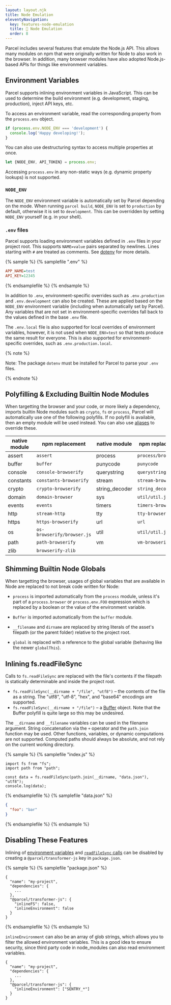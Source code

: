 ```yaml
---
layout: layout.njk
title: Node Emulation
eleventyNavigation:
  key: features-node-emulation
  title: 🐢 Node Emulation
  order: 8
---
```


Parcel includes several features that emulate the Node.js API. This allows many modules on npm that were originally written for Node to also work in the browser. In addition, many browser modules have also adopted Node.js-based APIs for things like environment variables.

## Environment Variables

Parcel supports inlining environment variables in JavaScript. This can be used to determine the build environment (e.g. development, staging, production), inject API keys, etc.

To access an environment variable, read the corresponding property from the `process.env` object.

```js
if (process.env.NODE_ENV === 'development') {
  console.log('Happy developing!');
}
```

You can also use destructuring syntax to access multiple properties at once.

```js
let {NODE_ENV, API_TOKEN} = process.env;
```

Accessing `process.env` in any non-static ways (e.g. dynamic property lookups) is not supported.

### `NODE_ENV`

The `NODE_ENV` environment variable is automatically set by Parcel depending on the mode. When running `parcel build`, `NODE_ENV` is set to `production` by default, otherwise it is set to `development`. This can be overridden by setting `NODE_ENV` yourself (e.g. in your shell).

### `.env` files

Parcel supports loading environment variables defined in `.env` files in your project root. This supports `NAME=value` pairs separated by newlines. Lines starting with `#` are treated as comments. See [dotenv](https://github.com/motdotla/dotenv) for more details. 

{% sample %}
{% samplefile ".env" %}

```ini
APP_NAME=test
API_KEY=12345
```

{% endsamplefile %}
{% endsample %}

In addition to `.env`, environment-specific overrides such as `.env.production` and `.env.development` can also be created. These are applied based on the `NODE_ENV` environment variable (including when automatically set by Parcel). Any variables that are not set in environment-specific overrides fall back to the values defined in the base `.env` file.

The `.env.local` file is also supported for local overrides of environment variables, however, it is not used when `NODE_ENV=test` so that tests produce the same result for everyone. This is also supported for environment-specific overrides, such as `.env.production.local`.

{% note %}

Note: The package `dotenv` must be installed for Parcel to parse your `.env` files.

{% endnote %}

## Polyfilling & Excluding Builtin Node Modules

When targetting the browser and your code, or more likely a dependency, imports builtin Node modules such as `crypto`, `fs` or `process`, Parcel will automatically use one of the following polyfills. If no polyfill is available, then an empty module will be used instead. You can also use [aliases](/features/dependency-resolution/#aliases) to override these.

| native module | npm replacement            | native module  | npm replacement      |
| ------------- | -------------------------- | -------------- | -------------------- |
| assert        | `assert`                   | process        | `process/browser.js` |
| buffer        | `buffer`                   | punycode       | `punycode`           |
| console       | `console-browserify`       | querystring    | `querystring-es3`    |
| constants     | `constants-browserify`     | stream         | `stream-browserify`    |
| crypto        | `crypto-browserify`        | string_decoder | `string_decoder`     |
| domain        | `domain-browser`           | sys            | `util/util.js`       |
| events        | `events`                   | timers         | `timers-browserify`  |
| http          | `stream-http`              | tty            | `tty-browserify`     |
| https         | `https-browserify`         | url            | `url`                |
| os            | `os-browserify/browser.js` | util           | `util/util.js`       |
| path          | `path-browserify`          | vm             | `vm-browserify`      |
| zlib          | `browserify-zlib`          |

## Shimming Builtin Node Globals

When targetting the browser, usages of global variables that are available in Node are replaced to not break code written for Node:

- `process` is imported automatically from the `process` module, unless it's part of a `process.browser` or `process.env.FOO` expression which is replaced by a boolean or the value of the environment variable.

- `Buffer` is imported automatically from the `buffer` module.

- `__filename` and `dirname` are replaced by string literals of the asset's filepath (or the parent folder) relative to the project root.

- `global` is replaced with a reference to the global variable (behaving like the newer `globalThis`).


## Inlining fs.readFileSync

Calls to `fs.readFileSync` are replaced with the file's contents if the filepath is statically determinable and inside the project root.

- `fs.readFileSync(__dirname + "/file", "utf8")` – the contents of the file as a string. The "utf8", "utf-8", "hex", and "base64" encodings are supported.
- `fs.readFileSync(__dirname + "/file")` – a [Buffer](https://nodejs.org/dist/latest-v16.x/docs/api/buffer.html) object. Note that the Buffer polyfill is quite large so this may be undesired.

The `__dirname` and `__filename` variables can be used in the filename argument. String concatenation via the `+` operator and the `path.join` function may be used. Other functions, variables, or dynamic computations are not supported. Computed paths should always be absolute, and not rely on the current working directory.

{% sample %}
{% samplefile "index.js" %}

```js/3
import fs from "fs";
import path from "path";

const data = fs.readFileSync(path.join(__dirname, "data.json"), "utf8");
console.log(data);
```

{% endsamplefile %}
{% samplefile "data.json" %}

```json
{
  "foo": "bar"
}
```

{% endsamplefile %}
{% endsample %}

## Disabling These Features

Inlining of [environment variables](#environment-variables) and [`readFileSync` calls](#inlining-fs.readfilesync) can be disabled by creating a `@parcel/transformer-js` key in `package.json`.

{% sample %}
{% samplefile "package.json" %}

```json5
{
  "name": "my-project",
  "dependencies": {
    ...
  },
  "@parcel/transformer-js": {
    "inlineFS": false,
    "inlineEnvironment": false
  }
}
```

{% endsamplefile %}
{% endsample %}

`inlineEnvironment` can also be an array of glob strings, which allows you to filter the allowed environment variables. This is a good idea to ensure security, since third party code in node_modules can also read environment variables.

```json5
{
  "name": "my-project",
  "dependencies": {
    ...
  },
  "@parcel/transformer-js": {
    "inlineEnvironment": ["SENTRY_*"]
  }
}
```
